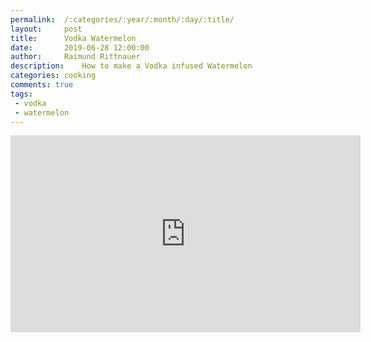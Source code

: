 ```yaml
---
permalink:	/:categories/:year/:month/:day/:title/
layout:     post
title:      Vodka Watermelon
date:       2019-06-28 12:00:00
author:     Raimund Rittnauer
description:    How to make a Vodka infused Watermelon
categories: cooking
comments: true
tags:
 - vodka
 - watermelon
---
```


<div class="embed-responsive embed-responsive-16by9">
  <iframe class="embed-responsive-item" width="560" height="315" src="https://www.youtube.com/embed/G3S3R6DI4D0" frameborder="0" allowfullscreen>
  </iframe>
</div>
